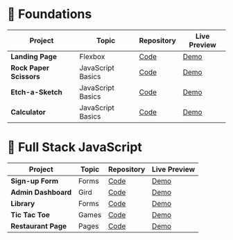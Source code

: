 # 🎈 Foundations

| Project                 | Topic             | Repository                                                                   | Live Preview                                                       |
| ----------------------- | ----------------- | ---------------------------------------------------------------------------- | ------------------------------------------------------------------ |
| **Landing Page**        | Flexbox           | [Code](https://github.com/huynguyen2110/my-odin-project/tree/main/landing-page)  | [Demo](https://huynguyen2110.github.io/my-odin-project/landing-page/index.html)  |
| **Rock Paper Scissors** | JavaScript Basics | [Code](https://github.com/huynguyen2110/my-odin-project/tree/main/rock-paper-scissors)      | [Demo](https://huynguyen2110.github.io/my-odin-project/rock-paper-scissors/index.html)      |
| **Etch-a-Sketch**       | JavaScript Basics | [Code](https://github.com/huynguyen2110/my-odin-project/tree/main/etch-a-sketch) | [Demo](https://huynguyen2110.github.io/my-odin-project/etch-a-sketch/index.html) |
| **Calculator**          | JavaScript Basics | [Code](https://github.com/huynguyen2110/my-odin-project/tree/main/calculator)    | [Demo](https://huynguyen2110.github.io/my-odin-project/calculator/index.html)    |


# 🚀 Full Stack JavaScript

| Project             | Topic | Repository                                                                         | Live Preview                                                              |
|---------------------|-------|------------------------------------------------------------------------------------| ------------------------------------------------------------------------- |
| **Sign-up Form**    | Forms | [Code](https://github.com/huynguyen2110/my-odin-project/tree/main/signup-form)     | [Demo](https://huynguyen2110.github.io/my-odin-project/signup-form/)         |
| **Admin Dashboard** | Gird  | [Code](https://github.com/huynguyen2110/my-odin-project/tree/main/admin-dashboard) | [Demo](https://huynguyen2110.github.io/my-odin-project/admin-dashboard/)         |
| **Library**         | Forms | [Code](https://github.com/huynguyen2110/my-odin-project/tree/main/library)         | [Demo](https://huynguyen2110.github.io/my-odin-project/library/)         |
| **Tic Tac Toe**     | Games | [Code](https://github.com/huynguyen2110/my-odin-project/tree/main/tic-tac-toe)     | [Demo](https://huynguyen2110.github.io/my-odin-project/tic-tac-toe/)         |
| **Restaurant Page** | Pages | [Code](https://github.com/huynguyen2110/my-odin-project/tree/main/restaurant-page)     | [Demo](https://huynguyen2110.github.io/my-odin-project/restaurant-page/dist/)         |
